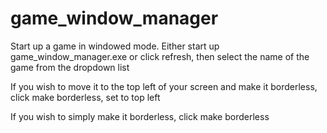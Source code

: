 # game_window_manager

Start up a game in windowed mode. Either start up game_window_manager.exe or click refresh, then select the name of the game from the dropdown list

If you wish to move it to the top left of your screen and make it borderless, click make borderless, set to top left

If you wish to simply make it borderless, click make borderless
